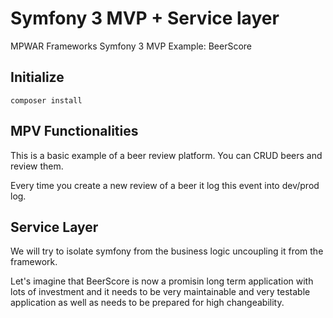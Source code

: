 # Symfony 3 MVP + Service layer
MPWAR Frameworks Symfony 3 MVP Example: BeerScore

## Initialize
```
composer install
```

## MPV Functionalities
This is a basic example of a beer review platform. 
You can CRUD beers and review them.

Every time you create a new review of a beer it log this event into dev/prod log.

## Service Layer
We will try to isolate symfony from the business logic uncoupling it from the framework. 

Let's imagine that BeerScore is now a promisin long term application with lots of investment and it needs to be very maintainable and very testable application as well as needs to be prepared for high changeability.